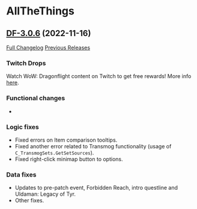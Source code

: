 # AllTheThings

## [DF-3.0.6](https://github.com/DFortun81/AllTheThings/tree/DF-3.0.6) (2022-11-16)
[Full Changelog](https://github.com/DFortun81/AllTheThings/compare/DF-3.0.5...DF-3.0.6) [Previous Releases](https://github.com/DFortun81/AllTheThings/releases)


### Twitch Drops

Watch WoW: Dragonflight content on Twitch to get free rewards! More info [here](https://worldofwarcraft.com/en-us/news/23873861).

### Functional changes

-

### Logic fixes

- Fixed errors on Item comparison tooltips.
- Fixed another error related to Transmog functionality (usage of `C_TransmogSets.GetSetSources`).
- Fixed right-click minimap button to options.


### Data fixes

- Updates to pre-patch event, Forbidden Reach, intro questline and Uldaman: Legacy of Tyr.
- Other fixes.

